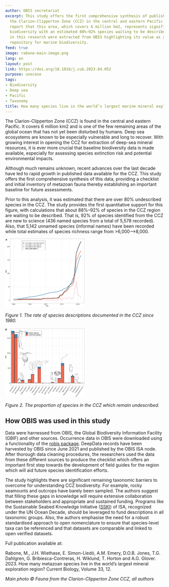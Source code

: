 ```yaml
---
author: OBIS secretariat
excerpt: This study offers the first comprehensive synthesis of published data for
  the Clarion-Clipperton Zone (CCZ) in the central and eastern Pacific. The authors
  report that this area, which covers 6 million km2, represents significant undescribed
  biodiversity with an estimated 88%–92% species waiting to be described. Data used
  in this research were extracted from OBIS highlighting its value as a global data
  repository for marine biodiversity.
feed: true
image: rabone-main-image.png
lang: en
layout: post
link: https://doi.org/10.1016/j.cub.2023.04.052
purpose: usecase
tags:
- Biodiversity
- Deep sea
- Pacific
- Taxonomy
title: How many species live in the world’s largest marine mineral exploration region?
---
```


The Clarion-Clipperton Zone (CCZ) is found in the central and eastern Pacific. It covers 6 million km2 and is one of the few remaining areas of the global ocean that has not yet been disturbed by humans. Deep sea ecosystems are known to be especially vulnerable and long to recover. With growing interest in opening the CCZ for extraction of deep-sea mineral resources, it is ever more crucial that baseline biodiversity data is made available, especially for assessing species extinction risk and potential environmental impacts.

Although much remains unknown, recent advances over the last decade have led to rapid growth in published data available for the CCZ. This study offers the first comprehensive synthesis of this data, providing a checklist and initial inventory of metazoan fauna thereby establishing an important baseline for future assessments. 

Prior to this analysis, it was estimated that there are over 80% undescribed species in the CCZ. The study provides the first quantitative support for this figure, with calculations that about 88%–92% of species in the CCZ region are waiting to be described. That is, 92% of species identified from the CCZ are new to science (436 named species from a total of 5,578 recorded). Also, that 5,142 unnamed species (informal names) have been recorded while total estimates of species richness range from >6,000–>8,000. 

<img alt="Fig1" src="/images/rabone-2023-fig1.jpg" width="50%">

*Figure 1. The rate of species descriptions documented in the CCZ since 1980.*

<img alt="Fig2" src="/images/rabone-2023-fig2.jpg" width="50%">

*Figure 2. The proportion of species in the CCZ which remain undescribed.*

## How OBIS was used in this study

Data were harnessed from OBIS, the Global Biodiversity Information Facility (GBIF) and other sources. Occurrence data in OBIS were downloaded using a functionality of the [robis package](https://manual.obis.org/accessr/). DeepData records have been harvested by OBIS since June 2021 and published by the OBIS ISA node. After thorough data cleaning procedures, the researchers used the data from these different sources to produce the checklist which offers an important first step towards the development of field guides for the region which will aid future species identification efforts. 

The study highlights there are significant remaining taxonomic barriers to overcome for understanding CCZ biodiversity. For example, rocky seamounts and outcrops have barely been sampled. The authors suggest that filling these gaps in knowledge will require extensive collaboration between stakeholders and appropriate and sustained funding. Programs like the Sustainable Seabed Knowledge Initiative ([SSKI](https://www.isa.org.jm/sski/)) of ISA, recognized under the UN Ocean Decade, should be leveraged to fund descriptions in all taxonomic groups. Also, the authors emphasise the need for a robust standardised approach to open nomenclature to ensure that species-level taxa can be referenced and that datasets are comparable and linked to open verified datasets. 

Full publication available at:

Rabone, M., J.H. Wiethase, E. Simon-Lledó, A.M. Emery, D.O.B. Jones, T.G. Dahlgren, G. Bribiesca-Contreras, H. Wiklund, T. Horton and A.G. Glover. 2023. How many metazoan species live in the world’s largest mineral exploration region? Current Biology, Volume 33, 12. 

_Main photo © Fauna from the Clarion-Clipperton Zone CCZ, all authors_